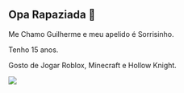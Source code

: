 ## Opa Rapaziada 👋

Me Chamo Guilherme e meu apelido é Sorrisinho. 

Tenho 15 anos.

Gosto de Jogar Roblox, Minecraft e Hollow Knight.

![](https://media1.tenor.com/m/_pSTChwI1mcAAAAd/dbz-goku.gif)
